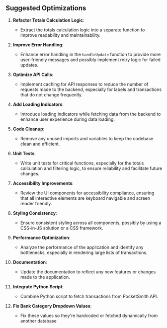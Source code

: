 
## Suggested Optimizations

1. **Refactor Totals Calculation Logic**:
   - Extract the totals calculation logic into a separate function to improve readability and maintainability.

2. **Improve Error Handling**:
   - Enhance error handling in the `handleUpdate` function to provide more user-friendly messages and possibly implement retry logic for failed updates.

3. **Optimize API Calls**:
   - Implement caching for API responses to reduce the number of requests made to the backend, especially for labels and transactions that do not change frequently.

4. **Add Loading Indicators**:
   - Introduce loading indicators while fetching data from the backend to enhance user experience during data loading.

5. **Code Cleanup**:
   - Remove any unused imports and variables to keep the codebase clean and efficient.

6. **Unit Tests**:
   - Write unit tests for critical functions, especially for the totals calculation and filtering logic, to ensure reliability and facilitate future changes.

7. **Accessibility Improvements**:
   - Review the UI components for accessibility compliance, ensuring that all interactive elements are keyboard navigable and screen reader friendly.

8. **Styling Consistency**:
   - Ensure consistent styling across all components, possibly by using a CSS-in-JS solution or a CSS framework.

9. **Performance Optimization**:
   - Analyze the performance of the application and identify any bottlenecks, especially in rendering large lists of transactions.

10. **Documentation**:
    - Update the documentation to reflect any new features or changes made to the application.

11. **Integrate Python Script**:
    - Combine Python script to fetch transactions from PocketSmith API.

12. **Fix Bank Category Dropdown Values**:
    - Fix these values so they're hardcoded or fetched dynamically from another database